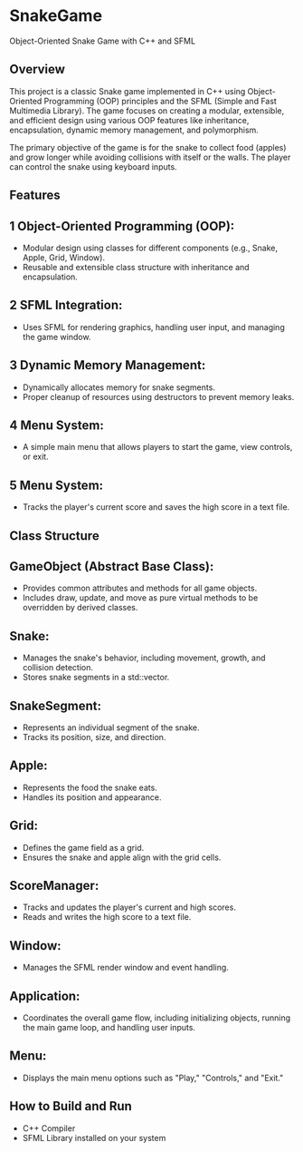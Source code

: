 # SnakeGame
 Object-Oriented Snake Game with C++ and SFML

## Overview
This project is a classic Snake game implemented in C++ using Object-Oriented Programming (OOP) principles and the SFML (Simple and Fast Multimedia Library). The game focuses on creating a modular, extensible, and efficient design using various OOP features like inheritance, encapsulation, dynamic memory management, and polymorphism.

The primary objective of the game is for the snake to collect food (apples) and grow longer while avoiding collisions with itself or the walls. The player can control the snake using keyboard inputs.

## Features
## 1 Object-Oriented Programming (OOP):
- Modular design using classes for different components (e.g., Snake, Apple, Grid, Window).
- Reusable and extensible class structure with inheritance and encapsulation.

## 2 SFML Integration:
- Uses SFML for rendering graphics, handling user input, and managing the game window.

## 3 Dynamic Memory Management:
- Dynamically allocates memory for snake segments.
- Proper cleanup of resources using destructors to prevent memory leaks.

## 4 Menu System:
- A simple main menu that allows players to start the game, view controls, or exit.

## 5 Menu System:
- Tracks the player's current score and saves the high score in a text file.


## Class Structure
## GameObject (Abstract Base Class):

- Provides common attributes and methods for all game objects.
- Includes draw, update, and move as pure virtual methods to be overridden by derived classes.

## Snake:

- Manages the snake's behavior, including movement, growth, and collision detection.
- Stores snake segments in a std::vector.

## SnakeSegment:

- Represents an individual segment of the snake.
- Tracks its position, size, and direction.

## Apple:

- Represents the food the snake eats.
- Handles its position and appearance.

## Grid:

- Defines the game field as a grid.
- Ensures the snake and apple align with the grid cells.

## ScoreManager:

- Tracks and updates the player's current and high scores.
- Reads and writes the high score to a text file.

## Window:

- Manages the SFML render window and event handling.

## Application:

- Coordinates the overall game flow, including initializing objects, running the main game loop, and handling user inputs.

## Menu:

- Displays the main menu options such as "Play," "Controls," and "Exit."


## How to Build and Run
- C++ Compiler
- SFML Library installed on your system